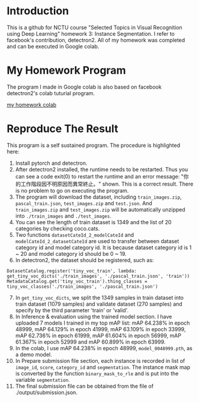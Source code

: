 # Introduction
This is a github for NCTU course "Selected Topics in Visual Recognition using Deep Learning" homework 3: Instance Segmentation.
I refer to facebook's contribution, detectron2.
All of my homework was completed and can be executed in Google colab.

# My Homework Program
The program I made in Google colab is also based on facebook detectron2's colab tuturial program.

[my homework colab](https://colab.research.google.com/drive/1UFly0z_NLrUSOfj9VG5hJWDbKzlg-z5E?usp=sharing)

# Reproduce The Result
This program is a self sustained program. The procedure is highlighted here:

1. Install pytorch and detectron.
2. After detectron2 installed, the runtime needs to be restarted. Thus you can see a code exit(0) to restart the runtime and an error message: "你的工作階段因不明原因而異常終止。" shown. This is a correct result. There is no problem to go on executing the program.
3. The program will download the dataset, including `train_images.zip`, `pascal_train.json`, `test_images.zip` and `test.json`. And `train_images.zip` and `test_images.zip` will be automatically unzipped into `./train_images` and `./test_images`.
4. You can see the length of train dataset is 1349 and the list of 20 categories by checking coco.cats.
5. Two functions `datasetCateId_2_modelCateId` and `modelCateId_2_datasetCateId` are used to transfer between dataset category id and model category id. It is because dataset category id is 1 ~ 20 and model category id should be 0 ~ 19.
6. In detectron2, the dataset should be registered, such as:
<pre><code>DatasetCatalog.register('tiny_voc_train', lambda: get_tiny_voc_dicts('./train_images', './pascal_train.json', 'train'))
MetadataCatalog.get('tiny_voc_train').thing_classes = tiny_voc_classes('./train_images', './pascal_train.json') </code></pre>
7. In `get_tiny_voc_dicts`, we split the 1349 samples in train dataset into train dataset (1079 samples) and validate dataset (270 samples) and specify by the third parameter 'train' or 'valid'.
8. In Inference & evaluation using the trained model section. I have uploaded 7 models I trained in my top mAP list: mAP 64.238% in epoch 48999, mAP 64.129% in epoch 41999, mAP 63.109% in epoch 33999, mAP 62.736% in epoch 61999, mAP 61.604% in epoch 56999, mAP 61.367% in epoch 52999 and mAP 60.899% in epoch 63999.
9. In the colab, I use mAP 64.238% in epoch 48999, `model_0048999.pth`, as a demo model.
10. In Prepare submission file section, each instance is recorded in list of `image_id`, `score`, `category_id` and `segmentation`. The instance mask map is converted by the function `binary_mask_to_rle` and is put into the variable `segmentation`.
11. The final submission file can be obtained from the file of ./output/submission.json.
